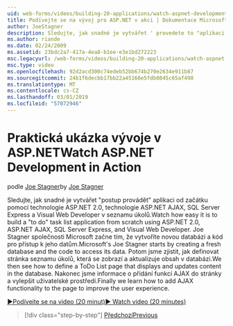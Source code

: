 ```yaml
---
uid: web-forms/videos/building-20-applications/watch-aspnet-development-in-action
title: Podívejte se na vývoj pro ASP.NET v akci | Dokumentace Microsoftu
author: JoeStagner
description: Sledujte, jak snadné je vytvářet ' provedete to "aplikaci od začátku pomocí technologie ASP.NET 2.0, technologie ASP.NET AJAX, SQL Server Express a Visual Web Developer v seznamu úkolů. Povinná kontrola úrovně důvěryhodnosti...
ms.author: riande
ms.date: 02/24/2009
ms.assetid: 23bdc2a7-417a-4ea8-b1ee-e3e1bd272223
msc.legacyurl: /web-forms/videos/building-20-applications/watch-aspnet-development-in-action
msc.type: video
ms.openlocfilehash: 92d2acd300c74edeb52bb674b270e2634e911b87
ms.sourcegitcommit: 24b1f6decbb17bb22a45166e5fdb0845c65af498
ms.translationtype: MT
ms.contentlocale: cs-CZ
ms.lasthandoff: 03/01/2019
ms.locfileid: "57072946"
---
```

<a name="watch-aspnet-development-in-action"></a><span data-ttu-id="61084-104">Praktická ukázka vývoje v ASP.NET</span><span class="sxs-lookup"><span data-stu-id="61084-104">Watch ASP.NET Development in Action</span></span>
====================
<span data-ttu-id="61084-105">podle [Joe Stagner](https://github.com/JoeStagner)</span><span class="sxs-lookup"><span data-stu-id="61084-105">by [Joe Stagner](https://github.com/JoeStagner)</span></span>

<span data-ttu-id="61084-106">Sledujte, jak snadné je vytvářet "postup provádět" aplikaci od začátku pomocí technologie ASP.NET 2.0, technologie ASP.NET AJAX, SQL Server Express a Visual Web Developer v seznamu úkolů.</span><span class="sxs-lookup"><span data-stu-id="61084-106">Watch how easy it is to build a "to do" task list application from scratch using ASP.NET 2.0, ASP.NET AJAX, SQL Server Express, and Visual Web Developer.</span></span> <span data-ttu-id="61084-107">Joe Stagner společnosti Microsoft začne tím, že vytvoříte novou databázi a kód pro přístup k jeho datům.</span><span class="sxs-lookup"><span data-stu-id="61084-107">Microsoft's Joe Stagner starts by creating a fresh database and the code to access its data.</span></span> <span data-ttu-id="61084-108">Potom jsme zjistit, jak definovat stránka seznamu úkolů, která se zobrazí a aktualizuje obsah v databázi.</span><span class="sxs-lookup"><span data-stu-id="61084-108">We then see how to define a ToDo List page that displays and updates content in the database.</span></span> <span data-ttu-id="61084-109">Nakonec jsme informace o přidání funkcí AJAX do stránky a vylepšit uživatelské prostředí.</span><span class="sxs-lookup"><span data-stu-id="61084-109">Finally we learn how to add AJAX functionality to the page to improve the user experience.</span></span>

[<span data-ttu-id="61084-110">&#9654;Podívejte se na video (20 minut)</span><span class="sxs-lookup"><span data-stu-id="61084-110">&#9654; Watch video (20 minutes)</span></span>](https://channel9.msdn.com/Blogs/ASP-NET-Site-Videos/watch-aspnet-development-in-action)

> [!div class="step-by-step"]
> [<span data-ttu-id="61084-111">Předchozí</span><span class="sxs-lookup"><span data-stu-id="61084-111">Previous</span></span>](lesson-8-working-with-the-gridview-and-formview.md)

